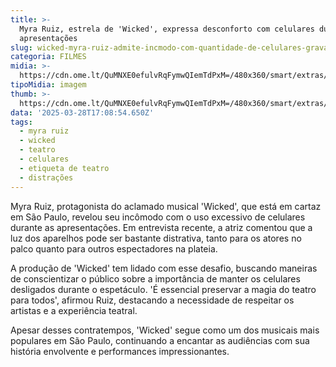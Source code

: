 ```yaml
---
title: >-
  Myra Ruiz, estrela de 'Wicked', expressa desconforto com celulares durante
  apresentações
slug: wicked-myra-ruiz-admite-incmodo-com-quantidade-de-celulares-gravando-a-pea
categoria: FILMES
midia: >-
  https://cdn.ome.lt/QuMNXE0efulvRqFymwQIemTdPxM=/480x360/smart/extras/conteudos/omelete_THUMB_-_2025-03-28T132744.437.png
tipoMidia: imagem
thumb: >-
  https://cdn.ome.lt/QuMNXE0efulvRqFymwQIemTdPxM=/480x360/smart/extras/conteudos/omelete_THUMB_-_2025-03-28T132744.437.png
data: '2025-03-28T17:08:54.650Z'
tags:
  - myra ruiz
  - wicked
  - teatro
  - celulares
  - etiqueta de teatro
  - distrações
---
```


Myra Ruiz, protagonista do aclamado musical 'Wicked', que está em cartaz em São Paulo, revelou seu incômodo com o uso excessivo de celulares durante as apresentações. Em entrevista recente, a atriz comentou que a luz dos aparelhos pode ser bastante distrativa, tanto para os atores no palco quanto para outros espectadores na plateia. 

A produção de 'Wicked' tem lidado com esse desafio, buscando maneiras de conscientizar o público sobre a importância de manter os celulares desligados durante o espetáculo. 'É essencial preservar a magia do teatro para todos', afirmou Ruiz, destacando a necessidade de respeitar os artistas e a experiência teatral. 

Apesar desses contratempos, 'Wicked' segue como um dos musicais mais populares em São Paulo, continuando a encantar as audiências com sua história envolvente e performances impressionantes.
